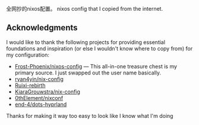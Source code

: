 全网抄的nixos配置。
nixos config that I copied from the internet.

## Acknowledgments

I would like to thank the following projects for providing essential foundations and inspiration (or else I wouldn't know where to copy from) for my configuration:

- [Frost-Phoenix/nixos-config](https://github.com/Frost-Phoenix/nixos-config) — This all-in-one treasure chest is my primary source. I just swapped out the user name basically.
- [ryan4yin/nix-config](https://github.com/ryan4yin/nix-config/tree/main)
- [Ruixi-rebirth](https://github.com/Ruixi-rebirth)
- [KiaraGrouwstra/nix-config](https://github.com/KiaraGrouwstra/nix-config)
- [0thElement/nixconf](https://github.com/0thElement/nixconf)
- [end-4/dots-hyprland](https://github.com/end-4/dots-hyprland)

Thanks for making it way too easy to look like I know what I'm doing
